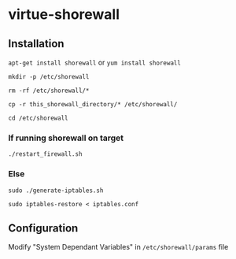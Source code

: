 # virtue-shorewall


## Installation
`apt-get install shorewall`
or
`yum install shorewall`

`mkdir -p /etc/shorewall`

`rm -rf /etc/shorewall/*`

`cp -r this_shorewall_directory/* /etc/shorewall/`

`cd /etc/shorewall`

### If running shorewall on target
`./restart_firewall.sh`

### Else
`sudo ./generate-iptables.sh`

`sudo iptables-restore < iptables.conf`

## Configuration
Modify "System Dependant Variables" in `/etc/shorewall/params` file
